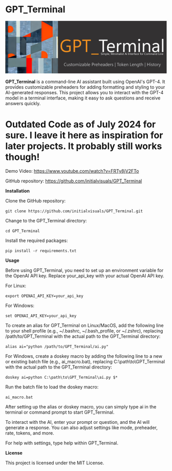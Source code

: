 # GPT_Terminal

![Image description](GPT_Terminal@4x.png)

**GPT_Terminal** is a command-line AI assistant built using OpenAI's GPT-4. It provides customizable preheaders for adding formatting and styling to your AI-generated responses. This project allows you to interact with the GPT-4 model in a terminal interface, making it easy to ask questions and receive answers quickly.
# Outdated Code as of July 2024 for sure. I leave it here as inspiration for later projects. It probably still works though!
Demo Video: https://www.youtube.com/watch?v=FRTy8jV2FTo

GitHub repository: https://github.com/initialvisuals/GPT_Terminal

**Installation**

Clone the GitHub repository:

`git clone https://github.com/initialvisuals/GPT_Terminal.git`

Change to the GPT_Terminal directory:

`cd GPT_Terminal`

Install the required packages:

`pip install -r requirements.txt`

**Usage**

Before using GPT_Terminal, you need to set up an environment variable for the OpenAI API key. Replace your_api_key with your actual OpenAI API key.

For Linux:


`export OPENAI_API_KEY=your_api_key`

For Windows:

`set OPENAI_API_KEY=your_api_key`

To create an alias for GPT_Terminal on Linux/MacOS, add the following line to your shell profile (e.g., ~/.bashrc, ~/.bash_profile, or ~/.zshrc), replacing /path/to/GPT_Terminal with the actual path to the GPT_Terminal directory:


`alias ai="python /path/to/GPT_Terminal/ai.py"`

For Windows, create a doskey macro by adding the following line to a new or existing batch file (e.g., ai_macro.bat), replacing C:\path\to\GPT_Terminal with the actual path to the GPT_Terminal directory:


`doskey ai=python C:\path\to\GPT_Terminal\ai.py $*`

Run the batch file to load the doskey macro:

`ai_macro.bat`

After setting up the alias or doskey macro, you can simply type ai in the terminal or command prompt to start GPT_Terminal.

To interact with the AI, enter your prompt or question, and the AI will generate a response. You can also adjust settings like mode, preheader, rate, tokens, and more.

For help with settings, type help within GPT_Terminal.

**License**

This project is licensed under the MIT License.
